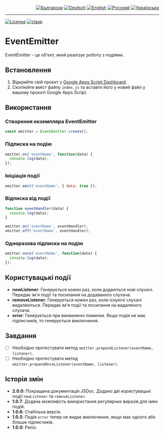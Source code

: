<div id="badges" align="right">
  <a href="README-BG.md" target="_blank"><img src="https://img.shields.io/badge/BG-grey?style=flat&label=Български" alt="Български"></a>
  <a href="README-DE.md" target="_blank"><img src="https://img.shields.io/badge/DE-grey?style=flat&label=Deutsch" alt="Deutsch"></a>
  <a href="README.md" target="_blank"><img src="https://img.shields.io/badge/EN-grey?style=flat&label=English" alt="English"></a>
  <a href="README-RU.md" target="_blank"><img src="https://img.shields.io/badge/RU-grey?style=flat&label=Русский" alt="Русский"></a>
  <a href="README-UK.md" target="_blank"><img src="https://img.shields.io/badge/UK-grey?style=flat&label=Українська" alt="Українська"></a>
</div>

---

[![License](https://img.shields.io/github/license/MaksymStoianov/EventEmitter)](https://github.com/MaksymStoianov/EventEmitter/blob/master/LICENSE.md) [![clasp](https://img.shields.io/badge/built%20with-clasp-4285f4.svg)](https://github.com/google/clasp)


# EventEmitter

EventEmitter - це об'єкт, який реалізує роботу з подіями.


## Встановлення

1. Відкрийте свій проєкт у [Google Apps Script Dashboard](https://script.google.com/).
2. Скопіюйте вміст файлу `index.js` та вставте його у новий файл у вашому проєкті Google Apps Script.

## Використання

### Створення екземпляра EventEmitter

```javascript
const emitter = EventEmitter.create();
```

### Підписка на подію

```javascript
emitter.on('eventName', function(data) {
  console.log(data);
});
```

### Ініціація події

```javascript
emitter.emit('eventName', { data: true });
```

### Відписка від події

```javascript
function eventHandler(data) {
  console.log(data);
}

emitter.on('eventName', eventHandler);
emitter.off('eventName', eventHandler);
```

### Одноразова підписка на подію

```javascript
emitter.once('eventName', function(data) {
  console.log(data);
});
```

## Користувацькі події

- **newListener**: Генерується кожен раз, коли додаються нові слухачі. Передає ім'я події та посилання на додаваного слухача.
- **removeListener**: Генерується кожен раз, коли існуючі слухачі видаляються. Передає ім'я події та посилання на видаляного слухача.
- **error**: Генерується при виникненні помилки. Якщо подія не має підписчиків, то генерується виключення.

## Завдання

- [ ] Необхідно протестувати метод `emitter.prependListener(eventName, listener)`.
- [ ] Необхідно протестувати метод `emitter.prependOnceListener(eventName, listener)`.

## Історія змін

- **2.0.0**: Покращена документація JSDoc. Додано дві користувацькі події `newListener` та `removeListener`.
- **1.0.7**: Додана можливість використання регулярних виразів для імен подій.
- **1.0.6**: Стабільна версія.
- **1.0.5**: Подія `error` тепер не видає виключення, якщо має одного або більше підписчиків.
- **1.0.0**: Реліз.
